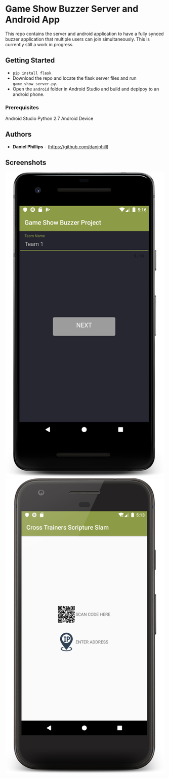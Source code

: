 # Game Show Buzzer Server and Android App

This repo contains the server and android application to have a fully synced buzzer application that multiple users can join simultaneously. 
This is currently still a work in progress. 

## Getting Started
* `pip install flask`
* Download the repo and locate the flask server files and run `game_show_server.py`. 
* Open the `android` folder in Android Studio and build and deplpoy to an android phone. 

### Prerequisites

Android Studio 
Python 2.7
Android Device


## Authors

* **Daniel Phillips**  - (https://github.com/danjphill)

## Screenshots 
![Adding Team Name](https://raw.githubusercontent.com/danjphill/game_show_buzzer/master/Screenshots/device-2019-07-26-171700.png?token=AFMMUSHFOM2QNKI5BETPPVC5ISYRA)
![Connecting Options To Sever](https://raw.githubusercontent.com/danjphill/game_show_buzzer/master/Screenshots/device-2019-07-26-171425.png?token=AFMMUSGLT2ATAOYRB6GJ5SC5ISYN4)
